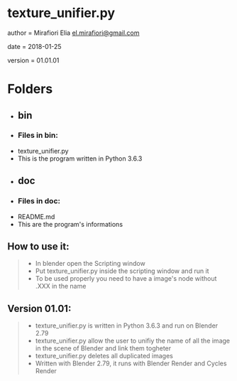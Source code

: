 # texture_unifier.py

author = Mirafiori Elia el.mirafiori@gmail.com

date = 2018-01-25

version = 01.01.01

# Folders
- ## bin
- ### Files in bin:
- texture_unifier.py
- This is the program written in Python 3.6.3
- ## doc
- ### Files in doc:
- README.md
- This are the program's informations

## How to use it:
> - In blender open the Scripting window
> - Put texture_unifier.py inside the scripting window and run it
> - To be used properly you need to have a image's node without .XXX in the name

## Version 01.01:
> - texture_unifier.py is written in Python 3.6.3 and run on Blender 2.79
> - texture_unifier.py allow the user to unifiy the name of all the image in the scene of Blender and link them togheter
> - texture_unifier.py deletes all duplicated images
> - Written with Blender 2.79, it runs with Blender Render and Cycles Render
